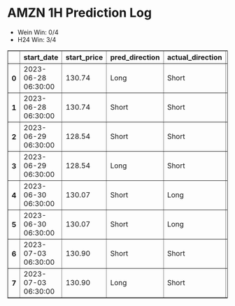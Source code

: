 <h1>AMZN 1H Prediction Log</h1>

* Wein Win: 0/4
* H24  Win: 3/4
<table border="1" class="dataframe">
  <thead>
    <tr style="text-align: right;">
      <th></th>
      <th>start_date</th>
      <th>start_price</th>
      <th>pred_direction</th>
      <th>actual_direction</th>
      <th>end_date</th>
      <th>end_price</th>
      <th>confidence</th>
      <th>difference</th>
      <th>model_type</th>
    </tr>
  </thead>
  <tbody>
    <tr>
      <th>0</th>
      <td>2023-06-28 06:30:00</td>
      <td>130.74</td>
      <td>Long</td>
      <td>Short</td>
      <td>2023-06-28 12:00:00</td>
      <td>129.09</td>
      <td>81.818182</td>
      <td>-1.65</td>
      <td>Wein</td>
    </tr>
    <tr>
      <th>1</th>
      <td>2023-06-28 06:30:00</td>
      <td>130.74</td>
      <td>Short</td>
      <td>Short</td>
      <td>2023-06-28 12:00:00</td>
      <td>129.09</td>
      <td>54.838710</td>
      <td>-1.65</td>
      <td>H24</td>
    </tr>
    <tr>
      <th>2</th>
      <td>2023-06-29 06:30:00</td>
      <td>128.54</td>
      <td>Short</td>
      <td>Short</td>
      <td>2023-06-29 08:00:00</td>
      <td>127.91</td>
      <td>54.838710</td>
      <td>-0.63</td>
      <td>H24</td>
    </tr>
    <tr>
      <th>3</th>
      <td>2023-06-29 06:30:00</td>
      <td>128.54</td>
      <td>Long</td>
      <td>Short</td>
      <td>2023-06-29 08:00:00</td>
      <td>127.91</td>
      <td>81.818182</td>
      <td>-0.63</td>
      <td>Wein</td>
    </tr>
    <tr>
      <th>4</th>
      <td>2023-06-30 06:30:00</td>
      <td>130.07</td>
      <td>Short</td>
      <td>Long</td>
      <td>2023-06-30 07:00:00</td>
      <td>130.72</td>
      <td>81.250000</td>
      <td>0.29</td>
      <td>Wein</td>
    </tr>
    <tr>
      <th>5</th>
      <td>2023-06-30 06:30:00</td>
      <td>130.07</td>
      <td>Short</td>
      <td>Long</td>
      <td>2023-06-30 07:00:00</td>
      <td>130.72</td>
      <td>51.612903</td>
      <td>0.29</td>
      <td>H24</td>
    </tr>
    <tr>
      <th>6</th>
      <td>2023-07-03 06:30:00</td>
      <td>130.90</td>
      <td>Short</td>
      <td>Short</td>
      <td>2023-07-03 06:30:00</td>
      <td>130.90</td>
      <td>51.612903</td>
      <td>0.00</td>
      <td>H24</td>
    </tr>
    <tr>
      <th>7</th>
      <td>2023-07-03 06:30:00</td>
      <td>130.90</td>
      <td>Long</td>
      <td>Short</td>
      <td>2023-07-03 06:30:00</td>
      <td>130.90</td>
      <td>78.125000</td>
      <td>0.00</td>
      <td>Wein</td>
    </tr>
  </tbody>
</table>